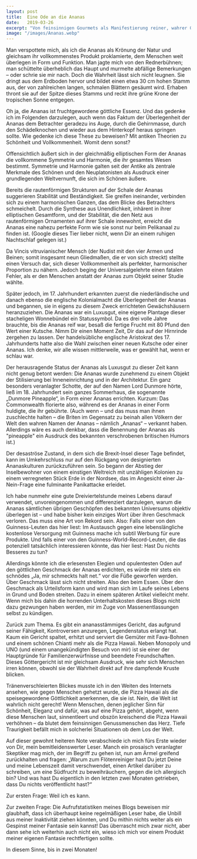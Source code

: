 ```yaml
---
layout: post
title:  Eine Ode an die Ananas
date:   2019-03-26
excerpt: "Von feinsinnigen Gourmets als Manifestierung reiner, wahrer Göttlichkeit gefeiert, unter Geschmacks-Snobs und Menschen, deren Geschmacksknospen offenbar noch nicht reif sind, verpönt: Die Ananas und all ihre herrlichen, verwandten Produkte – Sie bilden den gustatorischen Olymp, den zu besteigen nur die wenigsten Lebensmittel in der Lage sind. Und damit herzlich willkommen zum wahrscheinlich abgefahrensten Artikel, den ich bis dato verfasst habe."
image: "/images/Ananas.webp"
---
```


Man verspottete mich, als ich die Ananas als Krönung der Natur und gleichsam ihr vollkommenstes Produkt proklamierte, dem Menschen weit überlegen in Form und Funktion. Man jagte mich von den Rednerbühnen; man schüttelte überheblich das Haupt und murmelte abfällige Bemerkungen – oder schrie sie mir nach. Doch die Wahrheit lässt sich nicht leugnen. Sie dringt aus dem Erdboden hervor und bildet einen etwa 30 cm hohen Stamm aus, der von zahlreichen langen, schmalen Blättern gesäumt wird. Erhaben thront sie auf der Spitze dieses Stamms und reckt ihre grüne Krone der tropischen Sonne entgegen.

Oh ja, die Ananas ist fruchtgewordene göttliche Essenz. Und das gedenke ich im Folgenden darzulegen, auch wenn das Faktum der Überlegenheit der Ananas dem Betrachter geradezu ins Auge, durch die Gehirnmasse, durch den Schädelknochen und wieder aus dem Hinterkopf heraus springen sollte. Wie gedenke ich diese These zu beweisen? Mit antiken Theorien zu Schönheit und Vollkommenheit. Womit denn sonst?

Offensichtlich äußert sich in der gleichmäßig elliptischen Form der Ananas die vollkommene Symmetrie und Harmonie, die ihr gesamtes Wesen bestimmt. Symmetrie und Harmonie galten seit der Antike als zentrale Merkmale des Schönen und den Neuplatonisten als Ausdruck einer grundlegenden Weltvernunft, die sich im Schönen äußere.

Bereits die rautenförmigen Strukturen auf der Schale der Ananas suggerieren Stabilität und Beständigkeit. Sie greifen ineinander, verbinden sich zu einem harmonischen Ganzen, das dem Blicke des Betrachters schmeichelt. Durch die Synthese aus Unendlichkeit, inhärent in ihrer elliptischen Gesamtform, und der Stabilität, die den Netz aus rautenförmigen Ornamenten auf ihrer Schale innewohnt, erreicht die Ananas eine nahezu perfekte Form wie sie sonst nur beim Pelikanaal zu finden ist. (Google dieses Tier lieber nicht, wenn Dir an einem ruhigen Nachtschlaf gelegen ist.)

Da Vincis vitruvianischer Mensch (der Nudist mit den vier Armen und Beinen; somit insgesamt neun Gliedmaßen, die er von sich streckt) stellte einen Versuch dar, sich dieser Vollkommenheit als perfekter, harmonischer Proportion zu nähern. Jedoch beging der Universalgelehrte einen fatalen Fehler, als er den Menschen anstatt der Ananas zum Objekt seiner Studie wählte.

Später jedoch, im 17. Jahrhundert erkannten zuerst die niederländische und danach ebenso die englische Kolonialmacht die Überlegenheit der Ananas und begannen, sie in eigens zu diesem Zweck errichteten Gewächshäusern heranzuziehen. Die Ananas war ein Luxusgut, eine eigene Plantage dieser stacheligen Wonnebündel ein Statussymbol. Da es drei volle Jahre brauchte, bis die Ananas reif war, besaß die fertige Frucht mit 80 Pfund den Wert einer Kutsche. Nimm Dir einen Moment Zeit, Dir das auf der Hirnrinde zergehen zu lassen. Der handelsübliche englische Aristokrat des 17. Jahrhunderts hatte also die Wahl zwischen einer neuen Kutsche oder einer Ananas. Ich denke, wir alle wissen mittlerweile, was er gewählt hat, wenn er schlau war.

Der herausragende Status der Ananas als Luxusgut zu dieser Zeit kann nicht genug betont werden: Die Ananas wurde zunehmend zu einem Objekt der Stilisierung bei Inneneinrichtung und in der Architektur. Ein ganz besonders veranlagter Schotte, der auf den Namen Lord Dunmore hörte, ließ im 18. Jahrhundert sein ganzes Sommerhaus, die sogenannte „Dunmore Pineapple“, in Form einer Ananas errichten. Kurzum: Das Commonwealth florierte also, während es der Ananas in einer Form huldigte, die ihr gebührte. (Auch wenn – und das muss man ihnen zuschlechte halten – die Briten im Gegensatz zu beinah allen Völkern der Welt den wahren Namen der Ananas – nämlich „Ananas“ – verkannt haben. Allerdings wäre es auch denkbar, dass die Benennung der Ananas als "pineapple" ein Ausdruck des bekannten verschrobenen britischen Humors ist.)

Der desaströse Zustand, in dem sich die Brexit-Insel dieser Tage befindet, kann im Umkehrschluss nur auf den Rückgang von designierten Ananaskulturen zurückzuführen sein. So begann der Abstieg der Inselbewohner von einem einstigen Weltreich mit unzähligen Kolonien zu einem verregneten Stück Erde in der Nordsee, das im Angesicht einer Ja-Nein-Frage eine fulminante Panikattacke erleidet.

Ich habe nunmehr eine gute Dreiviertelstunde meines Lebens darauf verwendet, unvoreingenommen und differenziert darzulegen, warum die Ananas sämtlichen übrigen Geschöpfen des bekannten Universums objektiv überlegen ist – und habe bisher kein einziges Wort über ihren Geschmack verloren. Das muss eine Art von Rekord sein. Also: Falls einer von den Guinness-Leuten das hier liest: Im Austausch gegen eine lebenslängliche kostenlose Versorgung mit Guinness mache ich subtil Werbung für eure Produkte. Und falls einer von den Guinness-World-Record-Leuten, die das potenziell tatsächlich interessieren könnte, das hier liest: Hast Du nichts Besseres zu tun?

Allerdings könnte ich die erlesensten Elegien und opulentesten Oden auf den göttlichen Geschmack der Ananas erdichten, es würde mir stets ein schnödes „Ja, mir schmeckts halt net.“ vor die Füße geworfen werden. Über Geschmack lässt sich nicht streiten. Also den beim Essen. Über den Geschmack als Urteilsform kann und wird man sich im Laufe seines Lebens in Grund und Boden streiten. Dazu in einem späteren Artikel vielleicht mehr. Wenn mich bis dahin die horrenden Unterhaltskosten dieses Blogs nicht dazu gezwungen haben werden, mir im Zuge von Massenentlassungen selbst zu kündigen.

Zurück zum Thema. Es gibt ein ananasstämmiges Gericht, das aufgrund seiner Fähigkeit, Kontroversen anzuregen, Legendenstatus erlangt hat. Kaum ein Gericht spaltet, erhitzt und serviert die Gemüter mit Fava-Bohnen und einem schönen Chianti mehr als die Pizza Hawaii. Neben Monopoly und UNO (und einem unangekündigten Besuch von mir) ist sie einer der Hauptgründe für Familienzerwürfnisse und beendete Freundschaften. Dieses Göttergericht ist mir gleichsam Ausdruck, wie sehr sich Menschen irren können, obwohl sie der Wahrheit direkt auf ihre dampfende Kruste blicken.

Tränenverschleierten Blickes musste ich in den Weiten des Internets ansehen, wie gegen Menschen gehetzt wurde, die Pizza Hawaii als die speisegewordene Göttlichkeit anerkennen, die sie ist. Nein, die Welt ist wahrlich nicht gerecht! Wenn Menschen, denen jeglicher Sinn für Schönheit, Eleganz und dafür, was auf eine Pizza gehört, abgeht, wenn diese Menschen laut, sinnentleert und obszön kreischend die Pizza Hawaii verhöhnen – da blutet dem feinsinnigen Genussmenschen das Herz. Tiefe Traurigkeit befällt mich in solcherlei Situationen ob dem Los der Welt.

Auf dieser gewohnt heiteren Note verabschiede ich mich fürs Erste wieder von Dir, mein bemitleidenswerter Leser. Manch ein prosaisch veranlagter Skeptiker mag mich, der im Begriff zu gehen ist, nun am Ärmel greifend zurückhalten und fragen: „Warum zum Flötenreiniger hast Du jetzt Deine und meine Lebenszeit damit verschwendet, einen Artikel darüber zu schreiben, um eine Südfrucht zu beweihräuchern, gegen die ich allergisch bin? Und was hast Du eigentlich in den letzten zwei Monaten getrieben, dass Du nichts veröffentlicht hast?“

Zur ersten Frage: Weil ich es kann.

Zur zweiten Frage: Die Aufrufstatistiken meines Blogs beweisen mir glaubhaft, dass ich überhaupt keine regelmäßigen Leser habe, die Unbill aus meiner Inaktivität ziehen könnten, und Du mithin nichts weiter als ein Gespinst meiner Fantasie sein kannst! Das überrascht mich zwar nicht, aber dann sehe ich weiterhin auch nicht ein, wieso ich mich vor einem Produkt meiner eigenen Fantasie rechtfertigen sollte.

In diesem Sinne, bis in zwei Monaten!
